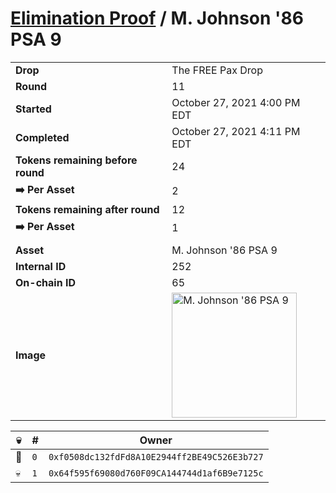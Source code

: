 # [Elimination Proof](./readme.md) / M. Johnson &#039;86 PSA 9

|||
|---|---|
| **Drop** | The FREE Pax Drop |
| **Round** | 11 |
| **Started** | October 27, 2021 4:00 PM EDT |
| **Completed** | October 27, 2021 4:11 PM EDT |
| **Tokens remaining before round** | 24 |
| **➡️ Per Asset** | 2 |
| **Tokens remaining after round** | 12 |
| **➡️ Per Asset** | 1 |
| | |
| **Asset** | M. Johnson &#039;86 PSA 9 |
| **Internal ID** | 252 |
| **On-chain ID** | 65 |
| **Image** | <img src="https://tcdn.blokpax.com/94aa4804-2e32-46e1-81b9-081bd67f276d/7a7b5a53110dcd2f79ca756d974c7b022a36a8a030e91ed64e96b1ac814ee851.jpg" height="200" alt="M. Johnson &#039;86 PSA 9" /> |


| 💀 | # | Owner |
| --- | --- | --- |
| 👑 | `0` | `0xf0508dc132fdFd8A10E2944ff2BE49C526E3b727` |
| 💀 | `1` | `0x64f595f69080d760F09CA144744d1af6B9e7125c` |
